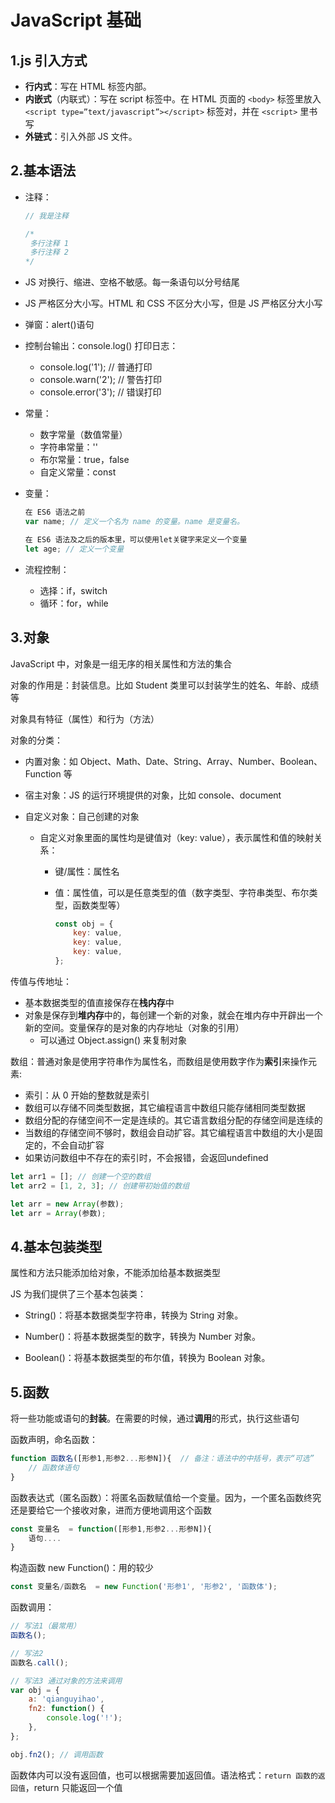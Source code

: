 # JavaScript 基础

## 1.js 引入方式

- **行内式**：写在 HTML 标签内部。
- **内嵌式**（内联式）：写在 script 标签中。在 HTML 页面的 `<body>` 标签里放入 `<script type=”text/javascript”></script>` 标签对，并在 `<script>` 里书写
- **外链式**：引入外部 JS 文件。



## 2.基本语法

* 注释：

  ```javascript
  // 我是注释
  
  /*
   多行注释 1
   多行注释 2
  */
  ```

* JS 对换行、缩进、空格不敏感。每一条语句以分号结尾

* JS 严格区分大小写。HTML 和 CSS 不区分大小写，但是 JS 严格区分大小写

* 弹窗：alert()语句

* 控制台输出：console.log() 打印日志：

  * console.log('1'); // 普通打印
  * console.warn('2'); // 警告打印
  * console.error('3'); // 错误打印

* 常量：

  * 数字常量（数值常量）
  * 字符串常量：''
  * 布尔常量：true，false
  * 自定义常量：const

* 变量：

  ```javascript
  在 ES6 语法之前
  var name; // 定义一个名为 name 的变量。name 是变量名。
  
  在 ES6 语法及之后的版本里，可以使用let关键字来定义一个变量
  let age; // 定义一个变量
  ```

* 流程控制：

  * 选择：if，switch
  * 循环：for，while



## 3.对象

JavaScript 中，对象是一组无序的相关属性和方法的集合

对象的作用是：封装信息。比如 Student 类里可以封装学生的姓名、年龄、成绩等

对象具有特征（属性）和行为（方法）

对象的分类：

* 内置对象：如 Object、Math、Date、String、Array、Number、Boolean、Function 等

* 宿主对象：JS 的运行环境提供的对象，比如 console、document

* 自定义对象：自己创建的对象

  * 自定义对象里面的属性均是键值对（key: value），表示属性和值的映射关系：

    * 键/属性：属性名

    * 值：属性值，可以是任意类型的值（数字类型、字符串类型、布尔类型，函数类型等）

      ```javascript
      const obj = {
          key: value,
          key: value,
          key: value,
      };
      ```

传值与传地址：

* 基本数据类型的值直接保存在**栈内存**中
* 对象是保存到**堆内存**中的，每创建一个新的对象，就会在堆内存中开辟出一个新的空间。变量保存的是对象的内存地址（对象的引用）
  * 可以通过 Object.assign() 来复制对象

数组：普通对象是使用字符串作为属性名，而数组是使用数字作为**索引**来操作元素:

* 索引：从 0 开始的整数就是索引
* 数组可以存储不同类型数据，其它编程语言中数组只能存储相同类型数据
* 数组分配的存储空间不一定是连续的。其它语言数组分配的存储空间是连续的
* 当数组的存储空间不够时，数组会自动扩容。其它编程语言中数组的大小是固定的，不会自动扩容
* 如果访问数组中不存在的索引时，不会报错，会返回undefined

```javascript
let arr1 = []; // 创建一个空的数组
let arr2 = [1, 2, 3]; // 创建带初始值的数组

let arr = new Array(参数);
let arr = Array(参数);
```



## 4.基本包装类型

属性和方法只能添加给对象，不能添加给基本数据类型

JS 为我们提供了三个基本包装类：

- String()：将基本数据类型字符串，转换为 String 对象。

- Number()：将基本数据类型的数字，转换为 Number 对象。

- Boolean()：将基本数据类型的布尔值，转换为 Boolean 对象。



## 5.函数

将一些功能或语句的**封装**。在需要的时候，通过**调用**的形式，执行这些语句

函数声明，命名函数：

```javascript
function 函数名([形参1,形参2...形参N]){  // 备注：语法中的中括号，表示“可选”
	// 函数体语句
}
```

函数表达式（匿名函数）：将匿名函数赋值给一个变量。因为，一个匿名函数终究还是要给它一个接收对象，进而方便地调用这个函数

```javascript
const 变量名  = function([形参1,形参2...形参N]){
	语句....
}
```

构造函数 new Function()：用的较少

```javascript
const 变量名/函数名  = new Function('形参1', '形参2', '函数体');
```



函数调用：

```javascript
// 写法1（最常用）
函数名();

// 写法2
函数名.call();

// 写法3 通过对象的方法来调用
var obj = {
	a: 'qianguyihao',
	fn2: function() {
		console.log('!');
	},
};

obj.fn2(); // 调用函数
```



函数体内可以没有返回值，也可以根据需要加返回值。语法格式：`return 函数的返回值`，return 只能返回一个值
